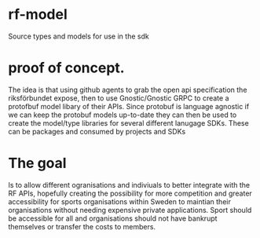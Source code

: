 # rf-model
Source types and models for use in the sdk

# proof of concept.
The idea is that using github agents to grab the open api specification the riksförbundet expose, then to use Gnostic/Gnostic GRPC to create a protofbuf model libary of their APIs.
Since protobuf is language agnostic if we can keep the protobuf models up-to-date they can then be used to create the model/type libraries for several different lanugage SDKs. These can be packages and consumed by projects and SDKs

# The goal 
Is to allow different ogranisations and indiviuals to better integrate with the RF APIs, hopefully creating the possibility for more competition and greater accessibility for sports organisations within Sweden to maintian their organisations without needing expensive private applications. Sport should be accessible for all and organisations should not have bankrupt themselves or transfer the costs to members.
